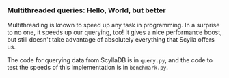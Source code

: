 ### Multithreaded queries: Hello, World, but better
Multithreading is known to speed up any task in programming. In a surprise to no one, it speeds up
our querying, too! It gives a nice performance boost, but still doesn't take advantage of absolutely 
everything that Scylla offers us.

The code for querying data from ScyllaDB is in `query.py`, and the code to 
test the speeds of this implementation is in `benchmark.py`.
